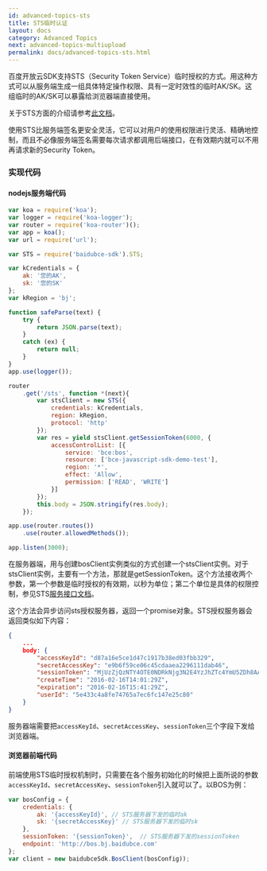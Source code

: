 ```yaml
---
id: advanced-topics-sts
title: STS临时认证
layout: docs
category: Advanced Topics
next: advanced-topics-multiupload
permalink: docs/advanced-topics-sts.html
---
```


百度开放云SDK支持STS（Security Token Service）临时授权的方式。用这种方式可以从服务端生成一组具体特定操作权限、具有一定时效性的临时AK/SK。这组临时的AK/SK可以暴露给浏览器端直接使用。

关于STS方面的介绍请参考[此文档](https://bce.baidu.com/doc/BOS/API.html#.E8.AE.BF.E9.97.AE.E6.8E.A7.E5.88.B6)。

使用STS比服务端签名更安全灵活，它可以对用户的使用权限进行灵活、精确地控制，而且不必像服务端签名需要每次请求都调用后端接口，在有效期内就可以不用再请求新的Security Token。

### 实现代码

#### nodejs服务端代码

```js
var koa = require('koa');
var logger = require('koa-logger');
var router = require('koa-router')();
var app = koa();
var url = require('url');

var STS = require('baidubce-sdk').STS;

var kCredentials = {
    ak: '您的AK',
    sk: '您的SK'
};
var kRegion = 'bj';

function safeParse(text) {
    try {
        return JSON.parse(text);
    }
    catch (ex) {
        return null;
    }
}
app.use(logger());

router
    .get('/sts', function *(next){
        var stsClient = new STS({
            credentials: kCredentials,
            region: kRegion,
            protocol: 'http'
        });
        var res = yield stsClient.getSessionToken(6000, {
            accessControlList: [{
                service: 'bce:bos',
                resource: ['bce-javascript-sdk-demo-test'],
                region: '*',
                effect: 'Allow',
                permission: ['READ', 'WRITE']
            }]
        });
        this.body = JSON.stringify(res.body);
    });

app.use(router.routes())
    .use(router.allowedMethods());

app.listen(3000);
```

在服务器端，用与创建bosClient实例类似的方式创建一个stsClient实例。对于stsClient实例，主要有一个方法，那就是getSessionToken。这个方法接收两个参数，第一个参数是临时授权的有效期，以秒为单位；第二个单位是具体的权限控制，参见STS[服务接口文档](https://bce.baidu.com/doc/BOS/API.html#STS.20.E6.9C.8D.E5.8A.A1.E6.8E.A5.E5.8F.A3)。

这个方法会异步访问sts授权服务器，返回一个promise对象。STS授权服务器会返回类似如下内容：

```json
{
    ...
    body: {
        "accessKeyId": "d87a16e5ce1d47c1917b38ed03fbb329",
        "secretAccessKey": "e9b6f59ce06c45cdaaea2296111dab46",
        "sessionToken": "MjUzZjQzNTY4OTE0NDRkNjg3N2E4YzJhZTc4YmU5ZDh8AAAAABwCAAB/HfHDVV2bu5xUf6rApt2YdSLG6+21UTC62EHvIuiaamtuMQQKNkR9PU2NJGVbuWgBn8Ot0atk0HnWYQGgwgyew24HtbrX3GFiR/cDymCowm0TI6OGq7k8pGuBiCczT8qZcarH7VdZBd1lkpYaXbtP7wQJqiochDXrswrCd+J/I2CeSQT6mJiMmvupUV06R89dWBL/Vcu7JQpdYBk0d5cp2B+gdaHddBobevlBmKQw50/oOykJIuho4Wn7FgOGPMPdod0Pf0s7lW/HgSnPOjZCgRl0pihs197rP3GWpnlJRyfdCY0g0GFG6T0/FsqDbxbi8lWzF1QRTmJzzh2Tax8xoPFKGMbpntp//vGP7oPYK1JoES34TjcdcZnLzIRnVIGaZAzmZMUhPEXE5RVX1w8jPEXMJJHSrFs3lJe13o9Dwg==",
        "createTime": "2016-02-16T14:01:29Z",
        "expiration": "2016-02-16T15:41:29Z",
        "userId": "5e433c4a8fe74765a7ec6fc147e25c80"
    }
}
```

服务器端需要把`accessKeyId`、`secretAccessKey`、`sessionToken`三个字段下发给浏览器端。

#### 浏览器前端代码

前端使用STS临时授权机制时，只需要在各个服务初始化的时候把上面所说的参数`accessKeyId`、`secretAccessKey`、`sessionToken`引入就可以了。以BOS为例：

```js
var bosConfig = {
    credentials: {
        ak: '{accessKeyId}', // STS服务器下发的临时ak
        sk: '{secretAccessKey}' // STS服务器下发的临时sk
    },
    sessionToken: '{sessionToken}',  // STS服务器下发的sessionToken
    endpoint: 'http://bos.bj.baidubce.com'
};
var client = new baidubceSdk.BosClient(bosConfig));
```
